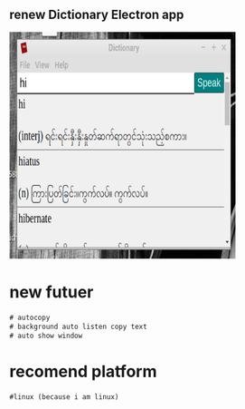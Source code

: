 ## renew Dictionary Electron app

<img src="https://github.com/Than-coder/renew-dictionary-/blob/main/screenshot.png" width="400" height="400">


# new futuer
    # autocopy
    # background auto listen copy text
    # auto show window


# recomend platform
    #linux (because i am linux)
